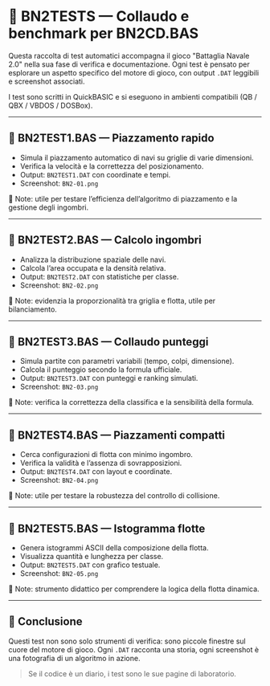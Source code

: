 # 🧪 BN2TESTS — Collaudo e benchmark per BN2CD.BAS

Questa raccolta di test automatici accompagna il gioco "Battaglia Navale 2.0" nella sua fase di verifica e documentazione. Ogni test è pensato per esplorare un aspetto specifico del motore di gioco, con output `.DAT` leggibili e screenshot associati.

I test sono scritti in QuickBASIC e si eseguono in ambienti compatibili (QB / QBX / VBDOS / DOSBox).

---

## 📌 BN2TEST1.BAS — Piazzamento rapido

- Simula il piazzamento automatico di navi su griglie di varie dimensioni.
- Verifica la velocità e la correttezza del posizionamento.
- Output: `BN2TEST1.DAT` con coordinate e tempi.
- Screenshot: `BN2-01.png`

📝 Note: utile per testare l’efficienza dell’algoritmo di piazzamento e la gestione degli ingombri.

---

## 📌 BN2TEST2.BAS — Calcolo ingombri

- Analizza la distribuzione spaziale delle navi.
- Calcola l’area occupata e la densità relativa.
- Output: `BN2TEST2.DAT` con statistiche per classe.
- Screenshot: `BN2-02.png`

📝 Note: evidenzia la proporzionalità tra griglia e flotta, utile per bilanciamento.

---

## 📌 BN2TEST3.BAS — Collaudo punteggi

- Simula partite con parametri variabili (tempo, colpi, dimensione).
- Calcola il punteggio secondo la formula ufficiale.
- Output: `BN2TEST3.DAT` con punteggi e ranking simulati.
- Screenshot: `BN2-03.png`

📝 Note: verifica la correttezza della classifica e la sensibilità della formula.

---

## 📌 BN2TEST4.BAS — Piazzamenti compatti

- Cerca configurazioni di flotta con minimo ingombro.
- Verifica la validità e l’assenza di sovrapposizioni.
- Output: `BN2TEST4.DAT` con layout e coordinate.
- Screenshot: `BN2-04.png`

📝 Note: utile per testare la robustezza del controllo di collisione.

---

## 📌 BN2TEST5.BAS — Istogramma flotte

- Genera istogrammi ASCII della composizione della flotta.
- Visualizza quantità e lunghezza per classe.
- Output: `BN2TEST5.DAT` con grafico testuale.
- Screenshot: `BN2-05.png`

📝 Note: strumento didattico per comprendere la logica della flotta dinamica.

---

## 🧭 Conclusione

Questi test non sono solo strumenti di verifica: sono piccole finestre sul cuore del motore di gioco. Ogni `.DAT` racconta una storia, ogni screenshot è una fotografia di un algoritmo in azione.

> Se il codice è un diario, i test sono le sue pagine di laboratorio.
